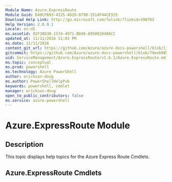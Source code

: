 ```yaml
---
Module Name: Azure.ExpressRoute
Module Guid: D48CF693-4125-4D2D-8790-1514F44CE325
Download Help Link: http://go.microsoft.com/fwlink/?linkid=390762
Help Version: 2.0.0.1
Locale: en-US
ms.assetid: 82F30D30-1574-4971-B840-A95092040ACC
updated_at: 11/11/2016 11:03 PM
ms.date: 11/11/2016
content_git_url: https://github.com/Azure/azure-docs-powershell/blob/live/azureps-cmdlets-docs/ServiceManagement/Azure.ExpressRoute/v1.6.1/Azure.ExpressRoute.md
gitcommit: https://github.com/Azure/azure-docs-powershell/blob/79eeb985ea480979357fb4695832a0c3d29a48bf/azureps-cmdlets-docs/ServiceManagement/Azure.ExpressRoute/v1.6.1/Azure.ExpressRoute.md
uid: ServiceManagement/Azure.ExpressRoute/v1.6.1/Azure.ExpressRoute.md
ms.topic: conceptual
ms.prod: powershell
ms.technology: Azure PowerShell
author: erickson-doug
ms.author: PowerShellHelpPub
keywords: powershell, cmdlet
manager: erickson-doug
open_to_public_contributors: false
ms.service: azure-powershell
---
```


# Azure.ExpressRoute Module
## Description
This topic displays help topics for the Azure Express Route Cmdlets. 

## Azure.ExpressRoute Cmdlets


